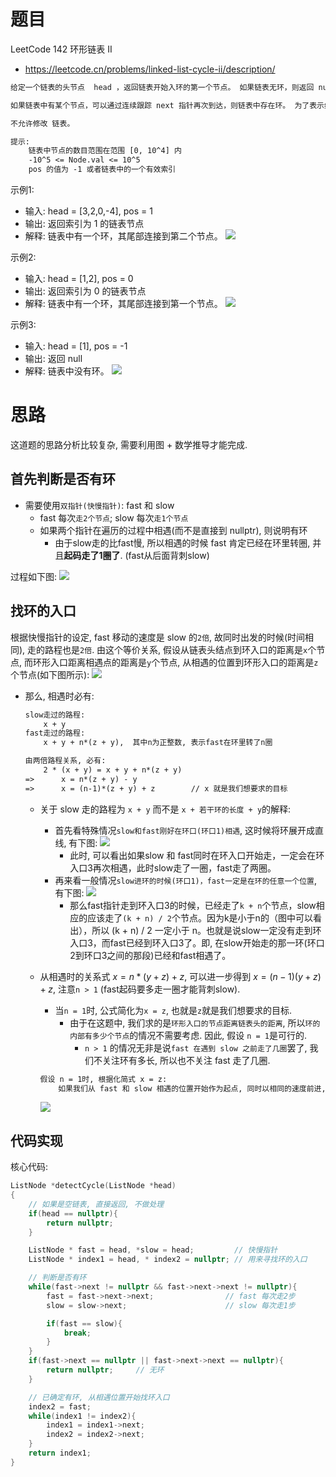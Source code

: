 # 题目

LeetCode 142 环形链表 II
- https://leetcode.cn/problems/linked-list-cycle-ii/description/

```txt
给定一个链表的头节点  head ，返回链表开始入环的第一个节点。 如果链表无环，则返回 null。

如果链表中有某个节点，可以通过连续跟踪 next 指针再次到达，则链表中存在环。 为了表示给定链表中的环，评测系统内部使用整数 pos 来表示链表尾连接到链表中的位置（索引从 0 开始）。如果 pos 是 -1，则在该链表中没有环。注意：pos 不作为参数进行传递，仅仅是为了标识链表的实际情况。

不允许修改 链表。

提示:
    链表中节点的数目范围在范围 [0, 10^4] 内
    -10^5 <= Node.val <= 10^5
    pos 的值为 -1 或者链表中的一个有效索引
```

示例1:
- 输入: head = [3,2,0,-4], pos = 1
- 输出: 返回索引为 1 的链表节点
- 解释: 链表中有一个环，其尾部连接到第二个节点。
![](https://assets.leetcode.com/uploads/2018/12/07/circularlinkedlist.png)

示例2:
- 输入: head = [1,2], pos = 0
- 输出: 返回索引为 0 的链表节点
- 解释: 链表中有一个环，其尾部连接到第一个节点。
![](https://assets.leetcode.com/uploads/2018/12/07/circularlinkedlist_test2.png)

示例3:
- 输入: head = [1], pos = -1
- 输出: 返回 null
- 解释: 链表中没有环。
![](https://assets.leetcode.com/uploads/2018/12/07/circularlinkedlist_test3.png)


# 思路
这道题的思路分析比较复杂, 需要利用图 + 数学推导才能完成.


## 首先判断是否有环
- 需要使用`双指针(快慢指针)`: fast 和 slow
  - fast 每次`走2个节点`; slow 每次`走1个节点`
  - 如果两个指针在遍历的过程中相遇(而不是直接到 nullptr), 则说明有环
    - 由于slow走的比fast慢, 所以相遇的时候 fast 肯定已经在环里转圈, 并且**起码走了1圈了**. (fast从后面背刺slow)

过程如下图:
![](https://code-thinking.cdn.bcebos.com/gifs/141.%E7%8E%AF%E5%BD%A2%E9%93%BE%E8%A1%A8.gif)


## 找环的入口
根据快慢指针的设定, fast 移动的速度是 slow 的`2倍`, 故同时出发的时候(时间相同), 走的路程也是`2倍`. 由这个等价关系, 假设从链表头结点到环入口的距离是`x`个节点, 而环形入口距离相遇点的距离是`y`个节点, 从相遇的位置到环形入口的距离是`z`个节点(如下图所示):
![](https://code-thinking-1253855093.file.myqcloud.com/pics/20210318165123581.png)

- 那么, 相遇时必有: 
    ```txt
    slow走过的路程: 
        x + y
    fast走过的路程: 
        x + y + n*(z + y),  其中n为正整数, 表示fast在环里转了n圈

    由两倍路程关系, 必有:
        2 * (x + y) = x + y + n*(z + y)
    =>      x = n*(z + y) - y
    =>      x = (n-1)*(z + y) + z        // x 就是我们想要求的目标
    ```

    - 关于 slow 走的路程为 `x + y` 而不是 `x + 若干环的长度 + y`的解释:
      - 首先看特殊情况`slow和fast刚好在环口(环口1)相遇`, 这时候将环展开成直线, 有下图:
        ![](https://code-thinking-1253855093.file.myqcloud.com/pics/2021031816503266.png)
        - 此时, 可以看出如果slow 和 fast同时在环入口开始走，一定会在环入口3再次相遇，此时slow走了一圈，fast走了两圈。
      - 再来看一般情况`slow进环的时候(环口1)，fast一定是在环的任意一个位置`, 有下图:
        ![](https://code-thinking-1253855093.file.myqcloud.com/pics/2021031816515727.png)
        - 那么fast指针走到环入口3的时候，已经走了`k + n`个节点，slow相应的应该走了`(k + n) / 2`个节点。因为k是小于n的（图中可以看出），所以 (k + n) / 2 一定小于 n。也就是说slow一定没有走到环入口3，而fast已经到环入口3了。即, 在slow开始走的那一环(环口2到环口3之间的那段)已经和fast相遇了。


  - 从相遇时的关系式 $x = n*(y+z) + z$, 可以进一步得到 $x = (n-1)(y+z) + z$, 注意`n > 1` (fast起码要多走一圈才能背刺slow). 
    - 当`n = 1`时, 公式简化为`x = z`, 也就是`z`就是我们想要求的目标.
      - 由于在这题中, 我们求的是`环形入口的节点距离链表头的距离`, 所以`环的内部有多少个节点`的情况不需要考虑. 因此, 假设 `n = 1`是可行的.
        - `n > 1` 的情况无非是说`fast 在遇到 slow 之前走了几圈`罢了, 我们不关注环有多长, 所以也不关注 fast 走了几圈.
    ```txt
    假设 n = 1时, 根据化简式 x = z:
        如果我们从 fast 和 slow 相遇的位置开始作为起点, 同时以相同的速度前进, 那么他们一定会在环形入口相遇.
    ```
    ![](https://code-thinking.cdn.bcebos.com/gifs/142.%E7%8E%AF%E5%BD%A2%E9%93%BE%E8%A1%A8II%EF%BC%88%E6%B1%82%E5%85%A5%E5%8F%A3%EF%BC%89.gif)


## 代码实现
核心代码:
```cpp
ListNode *detectCycle(ListNode *head) 
{
    // 如果是空链表, 直接返回, 不做处理
    if(head == nullptr){
        return nullptr;
    }

    ListNode * fast = head, *slow = head;         // 快慢指针
    ListNode * index1 = head, * index2 = nullptr; // 用来寻找环的入口

    // 判断是否有环
    while(fast->next != nullptr && fast->next->next != nullptr){
        fast = fast->next->next;                // fast 每次走2步
        slow = slow->next;                      // slow 每次走1步

        if(fast == slow){
            break;
        }
    }
    if(fast->next == nullptr || fast->next->next == nullptr){
        return nullptr;     // 无环
    }

    // 已确定有环, 从相遇位置开始找环入口
    index2 = fast;
    while(index1 != index2){
        index1 = index1->next;
        index2 = index2->next;
    }
    return index1;
}
```







